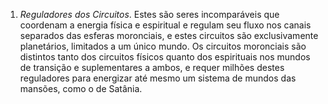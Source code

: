 1. *Reguladores dos Circuitos*. Estes são seres incomparáveis que coordenam a energia física e  espiritual e regulam seu fluxo nos canais separados das esferas moronciais, e estes circuitos são exclusivamente planetários, limitados a um único mundo. Os circuitos moronciais são distintos tanto dos circuitos físicos quanto dos espirituais nos mundos de transição e suplementares a ambos, e requer milhões destes reguladores para energizar até mesmo um sistema de mundos das mansões, como o de Satânia.